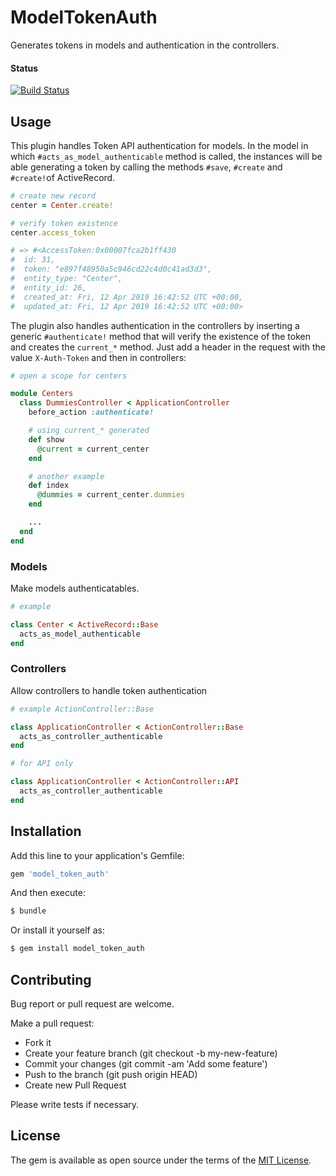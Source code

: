 # ModelTokenAuth

Generates tokens in models and authentication in the controllers.

#### Status

[![Build Status](https://travis-ci.org/armando1339/model_token_auth.svg?branch=develop)](https://travis-ci.org/armando1339/model_token_auth)

## Usage

This plugin handles Token API authentication for models. In the model in which
`#acts_as_model_authenticable` method is called, the instances will be able generating
a token by calling the methods `#save`, `#create` and `#create!`of ActiveRecord.

```ruby
# create new record
center = Center.create!

# verify token existence
center.access_token

# => #<AccessToken:0x00007fca2b1ff430
#  id: 31,
#  token: "e897f48950a5c946cd22c4d0c41ad3d3",
#  entity_type: "Center",
#  entity_id: 26,
#  created_at: Fri, 12 Apr 2019 16:42:52 UTC +00:00,
#  updated_at: Fri, 12 Apr 2019 16:42:52 UTC +00:00>
```

The plugin also handles authentication in the controllers by inserting a generic
`#authenticate!` method that will verify the existence of the token and creates
the `current_*` method. Just add a header in the request with the value `X-Auth-Token`
and then in controllers:

```ruby
# open a scope for centers

module Centers
  class DummiesController < ApplicationController
    before_action :authenticate!

    # using current_* generated
    def show
      @current = current_center
    end

    # another example
    def index
      @dummies = current_center.dummies
    end

    ...
  end
end
```


### Models

Make models authenticatables.

```ruby
# example

class Center < ActiveRecord::Base
  acts_as_model_authenticable
end
```

### Controllers

Allow controllers to handle token authentication

```ruby
# example ActionController::Base

class ApplicationController < ActionController::Base
  acts_as_controller_authenticable
end

# for API only

class ApplicationController < ActionController::API
  acts_as_controller_authenticable
end
```

## Installation

Add this line to your application's Gemfile:

```ruby
gem 'model_token_auth'
```

And then execute:

```bash
$ bundle
```

Or install it yourself as:

```bash
$ gem install model_token_auth
```

## Contributing

Bug report or pull request are welcome.

Make a pull request:

- Fork it
- Create your feature branch (git checkout -b my-new-feature)
- Commit your changes (git commit -am 'Add some feature')
- Push to the branch (git push origin HEAD)
- Create new Pull Request

Please write tests if necessary.

## License
The gem is available as open source under the terms of the [MIT License](https://opensource.org/licenses/MIT).
